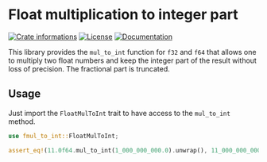 # Float multiplication to integer part

[![Crate informations](https://img.shields.io/crates/v/fmul-to-int.svg?style=flat-square)](https://crates.io/crates/fmul-to-int)
[![License](https://img.shields.io/crates/l/fmul-to-int.svg?style=flat-square)](https://github.com/timothee-haudebourg/fmul-to-int#license)
[![Documentation](https://img.shields.io/badge/docs-latest-blue.svg?style=flat-square)](https://docs.rs/fmul-to-int)

<!-- cargo-rdme start -->

This library provides the `mul_to_int` function for `f32` and `f64` that
allows one to multiply two float numbers and keep the integer part of the
result without loss of precision. The fractional part is truncated.

## Usage

Just import the `FloatMulToInt` trait to have access to the `mul_to_int`
method.

```rust
use fmul_to_int::FloatMulToInt;

assert_eq!(11.0f64.mul_to_int(1_000_000_000.0).unwrap(), 11_000_000_000i128);
```

<!-- cargo-rdme end -->
